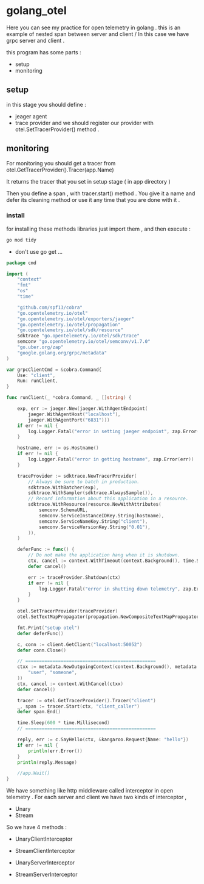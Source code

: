 # golang_otel

Here you can see my practice for open telemetry in golang . 
this is an example of nested span between server and client 
/ In this case we have grpc server and client . 

this program has some parts : 
+ setup 
+ monitoring 

## setup
in this stage you should define :
+ jeager agent 
+ trace provider
and we should register our provider with otel.SetTracerProvider() method . 
## monitoring 
For monitoring you should get a tracer from otel.GetTracerProvider().Tracer(app.Name)

It returns the tracer that you set in setup stage ( in app directory ) 

Then you define a span , with tracer.start() method . You give it a name and defer its cleaning method or use it any time that you are done with it . 

### install
for installing these methods libraries just import them , and then execute : 
``` bash 
go mod tidy
```
* don't use go get ... 


```go
package cmd

import (
	"context"
	"fmt"
	"os"
	"time"

	"github.com/spf13/cobra"
	"go.opentelemetry.io/otel"
	"go.opentelemetry.io/otel/exporters/jaeger"
	"go.opentelemetry.io/otel/propagation"
	"go.opentelemetry.io/otel/sdk/resource"
	sdktrace "go.opentelemetry.io/otel/sdk/trace"
	semconv "go.opentelemetry.io/otel/semconv/v1.7.0"
	"go.uber.org/zap"
	"google.golang.org/grpc/metadata"
)

var grpcClientCmd = &cobra.Command{
	Use: "client",
	Run: runClient,
}

func runClient(_ *cobra.Command, _ []string) {

	exp, err := jaeger.New(jaeger.WithAgentEndpoint(
		jaeger.WithAgentHost("localhost"),
		jaeger.WithAgentPort("6831")))
	if err != nil {
		log.Logger.Fatal("error in setting jaeger endpoint", zap.Error(err))
	}

	hostname, err := os.Hostname()
	if err != nil {
		log.Logger.Fatal("error in getting hostname", zap.Error(err))
	}

	traceProvider := sdktrace.NewTracerProvider(
		// Always be sure to batch in production.
		sdktrace.WithBatcher(exp),
		sdktrace.WithSampler(sdktrace.AlwaysSample()),
		// Record information about this application in a resource.
		sdktrace.WithResource(resource.NewWithAttributes(
			semconv.SchemaURL,
			semconv.ServiceInstanceIDKey.String(hostname),
			semconv.ServiceNameKey.String("client"),
			semconv.ServiceVersionKey.String("0.01"),
		)),
	)

	deferFunc := func() {
		// Do not make the application hang when it is shutdown.
		ctx, cancel := context.WithTimeout(context.Background(), time.Second*1)
		defer cancel()

		err := traceProvider.Shutdown(ctx)
		if err != nil {
			log.Logger.Fatal("error in shutting down telemetry", zap.Error(err))
		}
	}

	otel.SetTracerProvider(traceProvider)
	otel.SetTextMapPropagator(propagation.NewCompositeTextMapPropagator(propagation.TraceContext{}, propagation.Baggage{}))

	fmt.Print("setup otel")
	defer deferFunc()

	c, conn := client.GetClient("localhost:50052")
	defer conn.Close()

	// ================================================
	ctxx := metadata.NewOutgoingContext(context.Background(), metadata.Pairs(
		"user", "someone",
	))
	ctx, cancel := context.WithCancel(ctxx)
	defer cancel()

	tracer := otel.GetTracerProvider().Tracer("client")
	_, span := tracer.Start(ctx, "client_caller")
	defer span.End()

	time.Sleep(600 * time.Millisecond)
	// ================================================

	reply, err := c.SayHello(ctx, &kangaroo.Request{Name: "hello"})
	if err != nil {
		println(err.Error())
	}
	println(reply.Message)

	//app.Wait()
}

```

We have something like http middleware called interceptor in open telemetry . 
For each server and client we have two kinds of interceptor , 
* Unary
* Stream

So we have 4 methods : 
* UnaryClientInterceptor
* StreamClientInterceptor

* UnaryServerInterceptor
* StreamServerInterceptor
